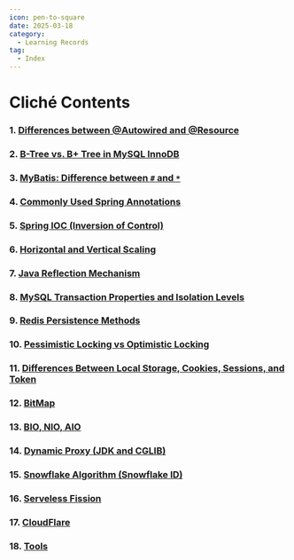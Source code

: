 ```yaml
---
icon: pen-to-square
date: 2025-03-18
category:
  - Learning Records
tag:
  - Index
---
```


# Cliché Contents

### 1. [Differences between @Autowired and @Resource](./1.md)
### 2. [B-Tree vs. B+ Tree in MySQL InnoDB](./2.md)
### 3. [MyBatis: Difference between `#` and `*`](./3.md)
### 4. [Commonly Used Spring Annotations](./4.md)
### 5. [Spring IOC (Inversion of Control)](./5.md)
### 6. [Horizontal and Vertical Scaling](./6.md)
### 7. [Java Reflection Mechanism](./7.md)
### 8. [MySQL Transaction Properties and Isolation Levels](./8.md)
### 9. [Redis Persistence Methods](./9.md)
### 10. [Pessimistic Locking vs Optimistic Locking](./10.md)
### 11. [Differences Between Local Storage, Cookies, Sessions, and Token](./11.md)
### 12. [BitMap](./12.md)
### 13. [BIO, NIO, AIO](./13.md)
### 14. [Dynamic Proxy (JDK and CGLIB)](./14.md)
### 15. [Snowflake Algorithm (Snowflake ID)](./15.md)
### 16. [Serveless Fission](./16.md)
### 17. [CloudFlare](./cloudflare.md)
### 18. [Tools](./tools.md)